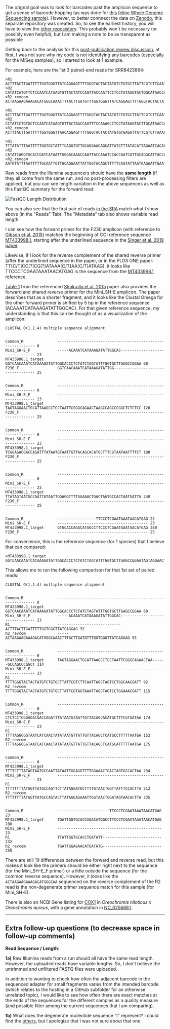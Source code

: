 The orignal goal was to look for barcodes past the amplicon sequence to get a sense of barcode hopping (as was done for [this feline Whole Genome Sequencing sample](https://github.com/cwarden45/Bastu_Cat_Genome/tree/master/Basepaws_Notes/Read_QC)).  However, to better connnect the data on [Zenodo](https://zenodo.org/record/4546559), this separate repository was created.  So, to see the earliest history, you will have to view the [other reposistory](https://github.com/cwarden45/Bastu_Cat_Genome/tree/05197be171c846dcb21a7bfd1d1789cb6d405501/Basepaws_Notes/Read_QC/PRJNA513845-eDNA).  This probably won't be necessary (or possibly even helpful), but I am making a note to be as transparent as possible

Getting back to the analysis for this [post-publication review discussion](https://www.nature.com/articles/s41598-019-42455-9#article-comments), at first, I was not sure why my code is not identifying any barcodes (especially for the MiSeq samples), so I started to look at 1 example.

For example, here are the 1st 3 paired-end reads for SRR8423864:

```
>R1
ACTTTACTTGATTTTTGGTGGGTTATCAGGAGTTTTGGGTACTACTATGTCTGTGCTTATTCGTCTTCAATTAGCTAGTCCTGGCAACGATTTTTTAGGCGGTAATCATCAACTATATAATGTTATTGTTACAGCTCATGCCTTTTTAATGATTTTTTTTATGGTTATGCCAGTTCTTATAGGATGCTTTTGTAACTGGTTATTTCCACTTATTATTGGTGCACCTGATATT
>R2
CATATCATGTTCTCCAATCATAAGTGTTACTATCCAGTTACCAATTCCTCCTATAAGTACTGGCATAACCATAAAAAAAATCATTAAAAATGCATGAGCTGTAACAATAACATTATATAGTTGATGATTACCGCCTAAAAAATCGTTTCCAGGACTAGCTAATTTACTACGAATAAGCACAGACATAGTAGTACCCAAAACTCCTGATAACCCACCAAACATCAAGTAAAGTTTGCCCATGTCTTTCTTCTTAGT
>R2_revcom
ACTAAGAAGAAAGACATGGGCAAACTTTACTTGATGTTTGGTGGGTTATCAGGAGTTTTGGGTACTACTATGTCTGTGCTTATTCGTAGTAAATTAGCTAGTCCTGGAAACGATTTTTTAGGCGGTAATCATCAACTATATAATGTTATTGTTACAGCTCATGCATTTTTAATGATTTTTTTTATGGTTATGCCAGTACTTATAGGAGGAATTGGTAACTGGATAGTAACACTTATGATTGGAGAACATGATATG

>R1
ACTTTACTTGATTTTTGGTGGGTTATCAGGAGTTTTGGGTACTACTATGTCTGTGCTTATTCGTCTTCAATTAGCTAGTCCTGGCAACGATTTTTTAGGCGGTAATCATCAACTATATAATGTTATTGTTACAGCTCATGCCTTTTTAATGATTTTTTTTATGGTTATGCCAGTTCTTATAGGATGCTTTGGTAACTGGTTAGTTCCCCTTATTATTGGTTCCCCTGTTATG
>R2
CCTATCCTGTGCTCCAATCATAAGTGTTACTAACCAGTTTCCAAAGCCTCCTATAAGTACTTGCATAACCATTATTAATATCATTAAAAATGCATGAGCTGTAACAATTACATTTTATAGTTGATTATTACCTCCTAACAAATCGTTTCCAGGACTAGCTATTTTAAGACGAATAATCTCACACATAGTAGTACCCAAAACTCCTGTTAACCCACCAAAAATCAAGTAAAGT
>R2_revcom
ACTTTACTTGATTTTTGGTGGGTTAACAGGAGTTTTGGGTACTACTATGTGTGAGATTATTCGTCTTAAAATAGCTAGTCCTGGAAACGATTTGTTAGGAGGTAATAATCAACTATAAAATGTAATTGTTACAGCTCATGCATTTTTAATGATATTAATAATGGTTATGCAAGTACTTATAGGAGGCTTTGGAAACTGGTTAGTAACACTTATGATTGGAGCACAGGATAGG

>R1
TTTATATTTAATTTTTGGTGCTATTTCAGGTGTTGCAGGAACAGCATTATCTTTATACATTAGAATCACACTAGCGCAACCTAACAGTAGTTTCTTAGAATATAACCATCATTTATACAATGTTTTTGTAACAGGTCTTTCTTTTATTATGATTTTTTTTATGGTACTGCCTACATTAATTGGTGGTTTCTGCAACTGGTTTTTTCCGTTATTTATTGGTGCACCTGATATT
>R2
CATATCAGGTGCACCGATCATAATTGGGACAAACCAATTACCAAATCCACCAATCATTGCAGGCATTACCATGAAGAAAATCATTATTAATCCATGGCCTGTAACCAACACATTATATAAGTGATAGTTGCCACCTAAAATTCCATCACCAGGATGCATCAATTCAATTCTCATTAATACTGAAAAAGCTGTACCAATAATTCCTGCAACAATTGCAAAAATTAAATACATT
>R2_revcom
AATGTATTTAATTTTTGCAATTGTTGCAGGAATTATTGGTACAGCTTTTTCAGTATTAATGAGAATTGAATTGATGCATCCTGGTGATGGAATTTTAGGTGGCAACTATCACTTATATAATGTGTTGGTTACAGGCCATGGATTAATAATGATTTTCTTCATGGTAATGCCTGCAATGATTGGTGGATTTGGTAATTGGTTTGTCCCAATTATGATCGGTGCACCTGATATG
```

Raw reads from the Illumina sequencers should have the **same length** (if they all come from the same run, and no post-processing filters are applied), but you can see length variation in the above sequences as well as this FastQC summary for the forward read:

![FastQC Length Distribution](sequence_length_distribution.png "FastQC Length Distribution")

You can also see that the first pair of reads [in the SRA](https://trace.ncbi.nlm.nih.gov/Traces/sra/?run=SRR8423864) match what I show above (in the "Reads" Tab).  The "Metadata" tab also shows variable read length. 

I can see how the forward primer for the F230 amplicon (with reference to [Gibson et al. 2015](https://journals.plos.org/plosone/article?id=10.1371/journal.pone.0138432)) matches the beginning of COI reference sequence [MT433998.1](https://www.ncbi.nlm.nih.gov/nucleotide/MT433998.1), starting after the underlined sequence in the [Singer et al. 2019 paper](https://www.nature.com/articles/s41598-019-42455-9).

Likewise, if I look for the reverse complement of the shared reverse primer (after the underlined sequence in the paper, or in the PLOS ONE paper: TT[C/T]CC[?]CG[?]ATAAA[C/T]AA[C/T]ATAAG), it looks like TTCCCTCGAATAAATAACATGAG is the sequence from the [MT433998.1](https://www.ncbi.nlm.nih.gov/nucleotide/MT433998.1) reference.

[Table 1](https://www.nature.com/articles/srep15894/tables/1) from the referenced [Shokralla et al. 2015](https://www.nature.com/articles/srep15894) paper also provides the forward and shared reverse primer for the Mini_SH-E amplicon.  The paper describes that as a shorter fragment, and it looks like the Clustal Omega for the other forward primer is shifted by 5 bp in the reference sequence (ACAAATCATAAAGATATTGGCAC).  For that given reference sequence, my understanding is that this can be thought of as a visualization of the amplicon:

```
CLUSTAL O(1.2.4) multiple sequence alignment


Common_R               ------------------------------------------------------------	0
Mini_SH-E_F            -----ACAAATCATAAAGATATTGGCAC--------------------------------	23
MT433998.1_target      GGTCAACAAATCATAAAGATATTGGCACCCTCTATCTAGTATTTGGTGCTTGAGCCGGAA	60
F230_F                 GGTCAACAAATCATAAAGATATTGG-----------------------------------	25
                                                                                   

Common_R               ------------------------------------------------------------	0
Mini_SH-E_F            ------------------------------------------------------------	23
MT433998.1_target      TAGTAGGAACTGCATTAAGCCTCCTAATTCGGGCAGAACTAAGCCAGCCCGGCTCTCTCC	120
F230_F                 ------------------------------------------------------------	25
                                                                                   

Common_R               ------------------------------------------------------------	0
Mini_SH-E_F            ------------------------------------------------------------	23
MT433998.1_target      TCGGAGACGACCAGATTTATAATGTAATTGTTACAGCACATGCTTTCGTAATAATTTTCT	180
F230_F                 ------------------------------------------------------------	25
                                                                                   

Common_R               ------------------------------------------------------------	0
Mini_SH-E_F            ------------------------------------------------------------	23
MT433998.1_target      TTATAGTAATGCCAATTATAATTGGAGGTTTTGGAAACTGACTAGTGCCACTAATGATTG	240
F230_F                 ------------------------------------------------------------	25
                                                                                   

Common_R               -----------------TTCCCTCGAATAAATAACATGAG	23
Mini_SH-E_F            ----------------------------------------	23
MT433998.1_target      GTGCACCAGACATGGCCTTCCCTCGAATAAATAACATGAG	280
F230_F                 ----------------------------------------	25
```

For convenience, this is the reference sequence (for 1 species) that I believe that can compared:

```
>MT433998.1_target
GGTCAACAAATCATAAAGATATTGGCACCCTCTATCTAGTATTTGGTGCTTGAGCCGGAATAGTAGGAACTGCATTAAGCCTCCTAATTCGGGCAGAACTAAGCCAGCCCGGCTCTCTCCTCGGAGACGACCAGATTTATAATGTAATTGTTACAGCACATGCTTTCGTAATAATTTTCTTTATAGTAATGCCAATTATAATTGGAGGTTTTGGAAACTGACTAGTGCCACTAATGATTGGTGCACCAGACATGGCCTTCCCTCGAATAAATAACATGAG
```

This allows me to run the following comparison for that 1st set of paired reads:

```
CLUSTAL O(1.2.4) multiple sequence alignment


Common_R               ------------------------------------------------------------	0
MT433998.1_target      GGTCAACAAATCATAAAGATATTGGCACCCTCTATCTAGTATTTGGTGCTTGAGCCGGAA	60
Mini_SH-E_F            -----ACAAATCATAAAGATATTGGCAC--------------------------------	23
R1                     ----------------------------ACTTTACTTGATTTTTGGTGGGTTATCAGGAG	32
R2_revcom              -----ACTAAGAAGAAAGACATGGGCAAACTTTACTTGATGTTTGGTGGGTTATCAGGAG	55
                                                                                   

Common_R               ------------------------------------------------------------	0
MT433998.1_target      TAGTAGGAACTGCATTAAGCCTCCTAATTCGGGCAGAACTAA------GCCAGCCCGGCT	114
Mini_SH-E_F            ------------------------------------------------------------	23
R1                     TTTTGGGTACTACTATGTCTGTGCTTATTCGTCTTCAATTAGCTAGTCCTGGCAACGATT	92
R2_revcom              TTTTGGGTACTACTATGTCTGTGCTTATTCGTAGTAAATTAGCTAGTCCTGGAAACGATT	115
                                                                                   

Common_R               ------------------------------------------------------------	0
MT433998.1_target      CTCTCCTCGGAGACGACCAGATTTATAATGTAATTGTTACAGCACATGCTTTCGTAATAA	174
Mini_SH-E_F            ------------------------------------------------------------	23
R1                     TTTTAGGCGGTAATCATCAACTATATAATGTTATTGTTACAGCTCATGCCTTTTTAATGA	152
R2_revcom              TTTTAGGCGGTAATCATCAACTATATAATGTTATTGTTACAGCTCATGCATTTTTAATGA	175
                                                                                   

Common_R               ------------------------------------------------------------	0
MT433998.1_target      TTTTCTTTATAGTAATGCCAATTATAATTGGAGGTTTTGGAAACTGACTAGTGCCACTAA	234
Mini_SH-E_F            ------------------------------------------------------------	23
R1                     TTTTTTTTATGGTTATGCCAGTTCTTATAGGATGCTTTTGTAACTGGTTATTTCCACTTA	212
R2_revcom              TTTTTTTTATGGTTATGCCAGTACTTATAGGAGGAATTGGTAACTGGATAGTAACACTTA	235
                                                                                   

Common_R               -----------------------TTCCCTCGAATAAATAACATGAG	23
MT433998.1_target      TGATTGGTGCACCAGACATGGCCTTCCCTCGAATAAATAACATGAG	280
Mini_SH-E_F            ----------------------------------------------	23
R1                     TTATTGGTGCACCTGATATT--------------------------	232
R2_revcom              TGATTGGAGAACATGATATG--------------------------	255                     
```

There are still 19 differences between the forward and reverse read, but this makes it look like the primers should be either right next to the sequence (for the Mini_SH-E_F primer) or a little outside the sequence (for the common reverse sequence).  However, it looks like the `ACTAAGAAGAAAGACATGGGCAA` sequenced on the reverse complement of the R2 read is the non-degenerate primer sequence match for this sample (for Mini_SH-E).

There is also an NCBI Gene listing for [COX1](https://www.ncbi.nlm.nih.gov/gene/22164940) in *Oreochromis niloticus x Oreochromis aureus*, with a gene annotation in [NC_025669.1](https://www.ncbi.nlm.nih.gov/nuccore/NC_025669.1).


---

## Extra follow-up questions (to decrease space in follow-up comments)

**Read Sequence / Length**:

**1a)**  Raw Illumina reads from a run should all have the same read length.  However, the uploaded reads have variable lengths.  So, I don't believe the untrimmed and unfiltered FASTQ files were uploaded.

In addition to wanting to check how often the adjacent barcode in the sequenced adapter for small fragments varies from the intended barcode (which relates to the hosting in a GitHub subfolder for an otherwise unrelated topic), I would like to see how often there are exact matches at the ends of the sequences for the different samples as a quality measure (and possible filter among the current sequences that I am comparing).

**1b)** What does the degenerate nucleotide sequence “I” represent?  I could find the [others]( https://www.bioinformatics.org/sms/iupac.html), but I apologize that I was not sure about that one.
